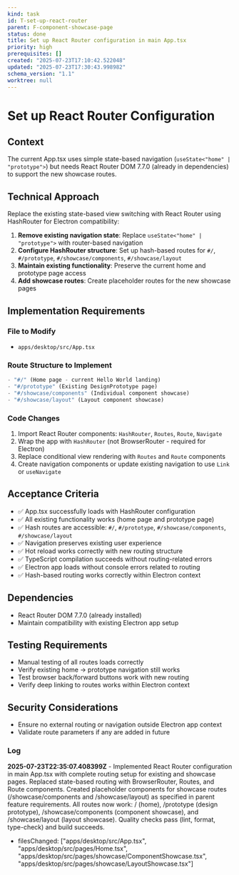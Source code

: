 ```yaml
---
kind: task
id: T-set-up-react-router
parent: F-component-showcase-page
status: done
title: Set up React Router configuration in main App.tsx
priority: high
prerequisites: []
created: "2025-07-23T17:10:42.522048"
updated: "2025-07-23T17:30:43.998982"
schema_version: "1.1"
worktree: null
---
```


# Set up React Router Configuration

## Context

The current App.tsx uses simple state-based navigation (`useState<"home" | "prototype">`) but needs React Router DOM 7.7.0 (already in dependencies) to support the new showcase routes.

## Technical Approach

Replace the existing state-based view switching with React Router using HashRouter for Electron compatibility:

1. **Remove existing navigation state**: Replace `useState<"home" | "prototype">` with router-based navigation
2. **Configure HashRouter structure**: Set up hash-based routes for `#/`, `#/prototype`, `#/showcase/components`, `#/showcase/layout`
3. **Maintain existing functionality**: Preserve the current home and prototype page access
4. **Add showcase routes**: Create placeholder routes for the new showcase pages

## Implementation Requirements

### File to Modify

- `apps/desktop/src/App.tsx`

### Route Structure to Implement

```typescript
- "#/" (Home page - current Hello World landing)
- "#/prototype" (Existing DesignPrototype page)
- "#/showcase/components" (Individual component showcase)
- "#/showcase/layout" (Layout component showcase)
```

### Code Changes

1. Import React Router components: `HashRouter`, `Routes`, `Route`, `Navigate`
2. Wrap the app with `HashRouter` (not BrowserRouter - required for Electron)
3. Replace conditional view rendering with `Routes` and `Route` components
4. Create navigation components or update existing navigation to use `Link` or `useNavigate`

## Acceptance Criteria

- ✅ App.tsx successfully loads with HashRouter configuration
- ✅ All existing functionality works (home page and prototype page)
- ✅ Hash routes are accessible: `#/`, `#/prototype`, `#/showcase/components`, `#/showcase/layout`
- ✅ Navigation preserves existing user experience
- ✅ Hot reload works correctly with new routing structure
- ✅ TypeScript compilation succeeds without routing-related errors
- ✅ Electron app loads without console errors related to routing
- ✅ Hash-based routing works correctly within Electron context

## Dependencies

- React Router DOM 7.7.0 (already installed)
- Maintain compatibility with existing Electron app setup

## Testing Requirements

- Manual testing of all routes loads correctly
- Verify existing home → prototype navigation still works
- Test browser back/forward buttons work with new routing
- Verify deep linking to routes works within Electron context

## Security Considerations

- Ensure no external routing or navigation outside Electron app context
- Validate route parameters if any are added in future

### Log

**2025-07-23T22:35:07.408399Z** - Implemented React Router configuration in main App.tsx with complete routing setup for existing and showcase pages. Replaced state-based routing with BrowserRouter, Routes, and Route components. Created placeholder components for showcase routes (/showcase/components and /showcase/layout) as specified in parent feature requirements. All routes now work: / (home), /prototype (design prototype), /showcase/components (component showcase), and /showcase/layout (layout showcase). Quality checks pass (lint, format, type-check) and build succeeds.

- filesChanged: ["apps/desktop/src/App.tsx", "apps/desktop/src/pages/Home.tsx", "apps/desktop/src/pages/showcase/ComponentShowcase.tsx", "apps/desktop/src/pages/showcase/LayoutShowcase.tsx"]
